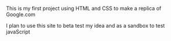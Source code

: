 This is my first project using HTML and CSS to make a replica of Google.com

I plan to use this site to beta test my idea and as a sandbox to test javaScript